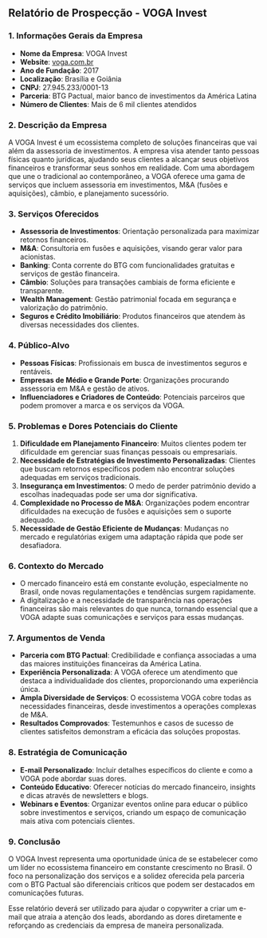 ## Relatório de Prospecção - VOGA Invest

### 1. Informações Gerais da Empresa
- **Nome da Empresa**: VOGA Invest
- **Website**: [voga.com.br](https://voga.com.br)
- **Ano de Fundação**: 2017
- **Localização**: Brasília e Goiânia
- **CNPJ**: 27.945.233/0001-13
- **Parceria**: BTG Pactual, maior banco de investimentos da América Latina
- **Número de Clientes**: Mais de 6 mil clientes atendidos

### 2. Descrição da Empresa
A VOGA Invest é um ecossistema completo de soluções financeiras que vai além da assessoria de investimentos. A empresa visa atender tanto pessoas físicas quanto jurídicas, ajudando seus clientes a alcançar seus objetivos financeiros e transformar seus sonhos em realidade. Com uma abordagem que une o tradicional ao contemporâneo, a VOGA oferece uma gama de serviços que incluem assessoria em investimentos, M&A (fusões e aquisições), câmbio, e planejamento sucessório.

### 3. Serviços Oferecidos
- **Assessoria de Investimentos**: Orientação personalizada para maximizar retornos financeiros.
- **M&A**: Consultoria em fusões e aquisições, visando gerar valor para acionistas.
- **Banking**: Conta corrente do BTG com funcionalidades gratuitas e serviços de gestão financeira.
- **Câmbio**: Soluções para transações cambiais de forma eficiente e transparente.
- **Wealth Management**: Gestão patrimonial focada em segurança e valorização do patrimônio.
- **Seguros e Crédito Imobiliário**: Produtos financeiros que atendem às diversas necessidades dos clientes.

### 4. Público-Alvo
- **Pessoas Físicas**: Profissionais em busca de investimentos seguros e rentáveis.
- **Empresas de Médio e Grande Porte**: Organizações procurando assessoria em M&A e gestão de ativos.
- **Influenciadores e Criadores de Conteúdo**: Potenciais parceiros que podem promover a marca e os serviços da VOGA.

### 5. Problemas e Dores Potenciais do Cliente
1. **Dificuldade em Planejamento Financeiro**: Muitos clientes podem ter dificuldade em gerenciar suas finanças pessoais ou empresariais.
2. **Necessidade de Estratégias de Investimento Personalizadas**: Clientes que buscam retornos específicos podem não encontrar soluções adequadas em serviços tradicionais.
3. **Insegurança em Investimentos**: O medo de perder patrimônio devido a escolhas inadequadas pode ser uma dor significativa.
4. **Complexidade no Processo de M&A**: Organizações podem encontrar dificuldades na execução de fusões e aquisições sem o suporte adequado.
5. **Necessidade de Gestão Eficiente de Mudanças**: Mudanças no mercado e regulatórias exigem uma adaptação rápida que pode ser desafiadora.

### 6. Contexto do Mercado
- O mercado financeiro está em constante evolução, especialmente no Brasil, onde novas regulamentações e tendências surgem rapidamente.
- A digitalização e a necessidade de transparência nas operações financeiras são mais relevantes do que nunca, tornando essencial que a VOGA adapte suas comunicações e serviços para essas mudanças.

### 7. Argumentos de Venda
- **Parceria com BTG Pactual**: Credibilidade e confiança associadas a uma das maiores instituições financeiras da América Latina.
- **Experiência Personalizada**: A VOGA oferece um atendimento que destaca a individualidade dos clientes, proporcionando uma experiência única.
- **Ampla Diversidade de Serviços**: O ecossistema VOGA cobre todas as necessidades financeiras, desde investimentos a operações complexas de M&A.
- **Resultados Comprovados**: Testemunhos e casos de sucesso de clientes satisfeitos demonstram a eficácia das soluções propostas.

### 8. Estratégia de Comunicação
- **E-mail Personalizado**: Incluir detalhes específicos do cliente e como a VOGA pode abordar suas dores.
- **Conteúdo Educativo**: Oferecer notícias do mercado financeiro, insights e dicas através de newsletters e blogs.
- **Webinars e Eventos**: Organizar eventos online para educar o público sobre investimentos e serviços, criando um espaço de comunicação mais ativa com potenciais clientes.

### 9. Conclusão
O VOGA Invest representa uma oportunidade única de se estabelecer como um líder no ecossistema financeiro em constante crescimento no Brasil. O foco na personalização dos serviços e a solidez oferecida pela parceria com o BTG Pactual são diferenciais críticos que podem ser destacados em comunicações futuras. 

Esse relatório deverá ser utilizado para ajudar o copywriter a criar um e-mail que atraia a atenção dos leads, abordando as dores diretamente e reforçando as credenciais da empresa de maneira personalizada.